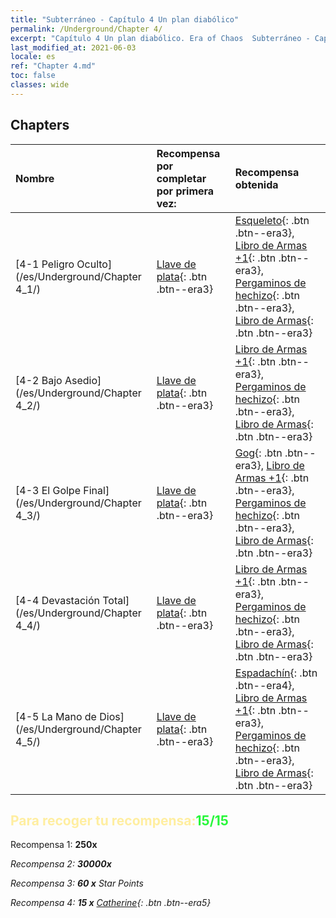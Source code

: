 ```yaml
---
title: "Subterráneo - Capítulo 4 Un plan diabólico"
permalink: /Underground/Chapter 4/
excerpt: "Capítulo 4 Un plan diabólico. Era of Chaos  Subterráneo - Capítulo 4. Un plan diabólico"
last_modified_at: 2021-06-03
locale: es
ref: "Chapter 4.md"
toc: false
classes: wide
---
```


## Chapters

  | Nombre |  Recompensa por completar por primera vez: | Recompensa obtenida |
  |:------------|:------------|:------------| 
  | [4-1 Peligro Oculto](/es/Underground/Chapter 4_1/) | [Llave de plata](/ItemsES/con_693/){: .btn .btn--era3} | [Esqueleto](/ItemsES/unt_208/){: .btn .btn--era3}, [Libro de Armas +1](/ItemsES/mat_25/){: .btn .btn--era3}, [Pergaminos de hechizo](/ItemsES/con_694/){: .btn .btn--era3}, [Libro de Armas](/ItemsES/mat_18/){: .btn .btn--era3} |
  | [4-2 Bajo Asedio](/es/Underground/Chapter 4_2/) | [Llave de plata](/ItemsES/con_693/){: .btn .btn--era3} | [Libro de Armas +1](/ItemsES/mat_25/){: .btn .btn--era3}, [Pergaminos de hechizo](/ItemsES/con_694/){: .btn .btn--era3}, [Libro de Armas](/ItemsES/mat_18/){: .btn .btn--era3} |
  | [4-3 El Golpe Final](/es/Underground/Chapter 4_3/) | [Llave de plata](/ItemsES/con_693/){: .btn .btn--era3} | [Gog](/ItemsES/unt_227/){: .btn .btn--era3}, [Libro de Armas +1](/ItemsES/mat_25/){: .btn .btn--era3}, [Pergaminos de hechizo](/ItemsES/con_694/){: .btn .btn--era3}, [Libro de Armas](/ItemsES/mat_18/){: .btn .btn--era3} |
  | [4-4 Devastación Total](/es/Underground/Chapter 4_4/) | [Llave de plata](/ItemsES/con_693/){: .btn .btn--era3} | [Libro de Armas +1](/ItemsES/mat_25/){: .btn .btn--era3}, [Pergaminos de hechizo](/ItemsES/con_694/){: .btn .btn--era3}, [Libro de Armas](/ItemsES/mat_18/){: .btn .btn--era3} |
  | [4-5 La Mano de Dios](/es/Underground/Chapter 4_5/) | [Llave de plata](/ItemsES/con_693/){: .btn .btn--era3} | [Espadachín](/ItemsES/unt_193/){: .btn .btn--era4}, [Libro de Armas +1](/ItemsES/mat_25/){: .btn .btn--era3}, [Pergaminos de hechizo](/ItemsES/con_694/){: .btn .btn--era3}, [Libro de Armas](/ItemsES/mat_18/){: .btn .btn--era3} |


## <span style="color: #ffeea0">Para recoger tu recompensa:</span><span style="color: #27f73a">15/15</span>

 Recompensa 1:  **250x** <i class="fas fa-gem"/>

 Recompensa 2:  **30000x** <i class="fas fa-coins"/>

 Recompensa 3: **60 x** Star Points

 Recompensa 4: **15 x** [Catherine](/ItemsES/her_361/){: .btn .btn--era5}

